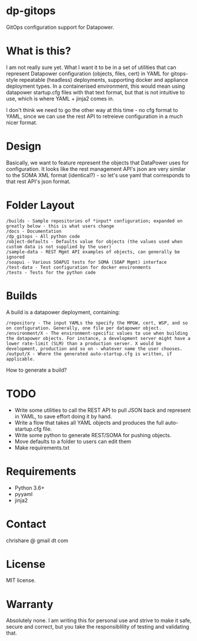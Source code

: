 # dp-gitops

GitOps configuration support for Datapower.

# What is this?

I am not really sure yet. What I want it to be in a set of utilities that can represent Datapower configuration (objects, files, cert) in YAML for gitops-style repeatable (headless) deployments, supporting docker and appliance deployment types. In a containerised environment, this would mean using datapower startup.cfg files with that text format, but that is not intuitive to use, which is where YAML + jinja2 comes in.

I don't think we need to go the other way at this time - no cfg format to YAML, since we can use the rest API to retreieve configuration in a much nicer format.

# Design

Basically, we want to feature represent the objects that DataPower uses for configuration. It looks like the rest management API's json are very similar to the SOMA XML format (identical?) - so let's use yaml that corresponds to that rest API's json format.

# Folder Layout

```
/builds - Sample repositories of *input* configuration; expanded on greatly below - this is what users change
/docs - Documentation
/dp_gitops - All python code
/object-defaults - Defaults value for objects (the values used when custom data is not supplied by the user)
/sample-data - REST Mgmt API examples of objects, can generally be ignored
/soapui - Various SOAPUI tests for SOMA (SOAP Mgmt) interface
/test-data - Test configuration for docker environments
/tests - Tests for the python code
```

# Builds

A build is a datapower deployment, containing:
```
/repository - The input YAMLs the specify the MPGW, cert, WSP, and so on configuration. Generally, one file per datapower object.
/environment/X - The environment-specific values to use when building the datapower objects. For instance, a development server might have a lower rate-limit (SLM) than a production server. X would be development, production and so on - whatever name the user chooses.
/output/X - Where the generated auto-startup.cfg is written, if applicable.
```

How to generate a build?

# TODO

* Write some utilities to call the REST API to pull JSON back and represent in YAML, to save effort doing it by hand.
* Write a flow that takes all YAML objects and produces the full auto-startup.cfg file.
* Write some python to generate REST/SOMA for pushing objects.
* Move defaults to a folder to users can edit them
* Make requirements.txt

# Requirements

* Python 3.6+
* pyyaml
* jinja2

# Contact

chrishare @ gmail dt com

# License

MIT license.

# Warranty

Absolutely none. I am writing this for personal use and strive to make it safe, secure and correct, but you take the responsiblility of testing and validating that.




